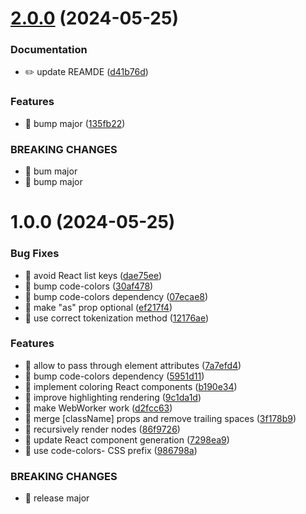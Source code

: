 # [2.0.0](https://github.com/streamich/code-colors-react/compare/v1.0.0...v2.0.0) (2024-05-25)

### Documentation

- ✏️ update REAMDE ([d41b76d](https://github.com/streamich/code-colors-react/commit/d41b76d5657590d4b5e546930488ece58cd7be58))

### Features

- 🎸 bump major ([135fb22](https://github.com/streamich/code-colors-react/commit/135fb22368929c86f2f2e357603f5f549aa09f77))

### BREAKING CHANGES

- 🧨 bum major
- 🧨 bump major

# 1.0.0 (2024-05-25)

### Bug Fixes

- 🐛 avoid React list keys ([dae75ee](https://github.com/streamich/code-colors-react/commit/dae75eee9490dc078ae6a01816c25a2c030b8110))
- 🐛 bump code-colors ([30af478](https://github.com/streamich/code-colors-react/commit/30af47870c46c58e27864c69af706335626e5f48))
- 🐛 bump code-colors dependency ([07ecae8](https://github.com/streamich/code-colors-react/commit/07ecae8d4de08bc4535ec1df99d868ad31ebb6bc))
- 🐛 make "as" prop optional ([ef217f4](https://github.com/streamich/code-colors-react/commit/ef217f449ee4e1c03869da6fe7ab2d57d5ca07d5))
- 🐛 use correct tokenization method ([12176ae](https://github.com/streamich/code-colors-react/commit/12176ae885cd010d18c4bbfd0099eedf12a018d1))

### Features

- 🎸 allow to pass through element attributes ([7a7efd4](https://github.com/streamich/code-colors-react/commit/7a7efd44c50700318656c1c534f37501d3679393))
- 🎸 bump code-colors dependency ([5951d11](https://github.com/streamich/code-colors-react/commit/5951d11a5726f3841e00e45cd5700f34197c4354))
- 🎸 implement coloring React components ([b190e34](https://github.com/streamich/code-colors-react/commit/b190e3414c474fa6fade11653b0876aa9b113e19))
- 🎸 improve highlighting rendering ([9c1da1d](https://github.com/streamich/code-colors-react/commit/9c1da1d4a89ee425b7a927f72cac5ee7d9667c7d))
- 🎸 make WebWorker work ([d2fcc63](https://github.com/streamich/code-colors-react/commit/d2fcc634dd3a38a66516262a17f69b3bfa758ad0))
- 🎸 merge [className] props and remove trailing spaces ([3f178b9](https://github.com/streamich/code-colors-react/commit/3f178b92c8e074d5b3ae1d242c727ec7066a8a4f))
- 🎸 recursively render <span> nodes ([86f9726](https://github.com/streamich/code-colors-react/commit/86f97261131cfe429efa6b99bfaaf5280ca25ae6))
- 🎸 update React component generation ([7298ea9](https://github.com/streamich/code-colors-react/commit/7298ea962fb1d75ce5f53836065f8929cbd414f8))
- 🎸 use code-colors- CSS prefix ([986798a](https://github.com/streamich/code-colors-react/commit/986798a3989473c83b4dbcde600b0d020bf42541))

### BREAKING CHANGES

- 🧨 release major
